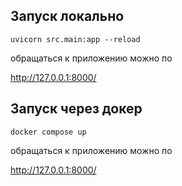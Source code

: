 ## Запуск локально


```
uvicorn src.main:app --reload
```

обращаться к приложению можно по 

http://127.0.0.1:8000/


## Запуск через докер


```
docker compose up
```

обращаться к приложению можно по 

http://127.0.0.1:8000/